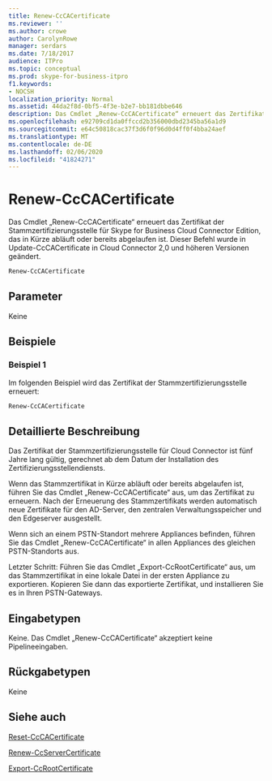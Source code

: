 ```yaml
---
title: Renew-CcCACertificate
ms.reviewer: ''
ms.author: crowe
author: CarolynRowe
manager: serdars
ms.date: 7/18/2017
audience: ITPro
ms.topic: conceptual
ms.prod: skype-for-business-itpro
f1.keywords:
- NOCSH
localization_priority: Normal
ms.assetid: 44da2f8d-0bf5-4f3e-b2e7-bb181dbbe646
description: Das Cmdlet „Renew-CcCACertificate“ erneuert das Zertifikat der Stammzertifizierungsstelle für Skype for Business Cloud Connector Edition, das in Kürze abläuft oder bereits abgelaufen ist. Dieser Befehl wurde in Update-CcCACertificate in Cloud Connector 2,0 und höheren Versionen geändert.
ms.openlocfilehash: e92709cd1da0ffccd2b356000dbd2345ba56a1d9
ms.sourcegitcommit: e64c50818cac37f3d6f0f96d0d4ff0f4bba24aef
ms.translationtype: MT
ms.contentlocale: de-DE
ms.lasthandoff: 02/06/2020
ms.locfileid: "41824271"
---
```

# <a name="renew-cccacertificate"></a>Renew-CcCACertificate
 
Das Cmdlet „Renew-CcCACertificate“ erneuert das Zertifikat der Stammzertifizierungsstelle für Skype for Business Cloud Connector Edition, das in Kürze abläuft oder bereits abgelaufen ist. Dieser Befehl wurde in Update-CcCACertificate in Cloud Connector 2,0 und höheren Versionen geändert.
  
```powershell
Renew-CcCACertificate
```

## <a name="parameters"></a>Parameter

Keine
  
## <a name="examples"></a>Beispiele
<a name="Examples"> </a>

### <a name="example-1"></a>Beispiel 1

Im folgenden Beispiel wird das Zertifikat der Stammzertifizierungsstelle erneuert:  
  
```powershell
Renew-CcCACertificate 
```

## <a name="detailed-description"></a>Detaillierte Beschreibung
<a name="DetailedDescription"> </a>

Das Zertifikat der Stammzertifizierungsstelle für Cloud Connector ist fünf Jahre lang gültig, gerechnet ab dem Datum der Installation des Zertifizierungsstellendiensts.
  
Wenn das Stammzertifikat in Kürze abläuft oder bereits abgelaufen ist, führen Sie das Cmdlet „Renew-CcCACertificate“ aus, um das Zertifikat zu erneuern. Nach der Erneuerung des Stammzertifikats werden automatisch neue Zertifikate für den AD-Server, den zentralen Verwaltungsspeicher und den Edgeserver ausgestellt.
  
Wenn sich an einem PSTN-Standort mehrere Appliances befinden, führen Sie das Cmdlet „Renew-CcCACertificate“ in allen Appliances des gleichen PSTN-Standorts aus.
  
Letzter Schritt: Führen Sie das Cmdlet „Export-CcRootCertificate“ aus, um das Stammzertifikat in eine lokale Datei in der ersten Appliance zu exportieren. Kopieren Sie dann das exportierte Zertifikat, und installieren Sie es in Ihren PSTN-Gateways.

  
## <a name="input-types"></a>Eingabetypen
<a name="InputTypes"> </a>

Keine. Das Cmdlet „Renew-CcCACertificate“ akzeptiert keine Pipelineeingaben.
  
## <a name="return-types"></a>Rückgabetypen
<a name="ReturnTypes"> </a>

Keine 
  
## <a name="see-also"></a>Siehe auch
<a name="ReturnTypes"> </a>

[Reset-CcCACertificate](reset-cccacertificate.md)
  
[Renew-CcServerCertificate](renew-ccservercertificate.md)
  
[Export-CcRootCertificate](export-ccrootcertificate.md)
  

